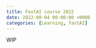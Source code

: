 ```yaml
---
title: FastAI course 2022
date: 2022-08-04 00:00:00 +0000
categories: [Learning, fastAI]
---
```


WIP


